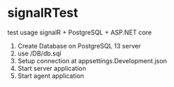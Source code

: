 # signalRTest
test usage signalR + PostgreSQL + ASP.NET core

1. Create Database on PostgreSQL 13 server
2. use /DB/db.sql
3. Setup connection at appsettings.Development.json
4. Start server application
5. Start agent application
